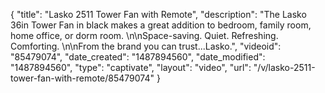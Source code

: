 {
    "title": "Lasko 2511 Tower Fan with Remote",
    "description": "The Lasko 36in Tower Fan in black makes a great addition to bedroom, family room, home office, or dorm room. \n\nSpace-saving. Quiet. Refreshing. Comforting. \n\nFrom the brand you can trust...Lasko.",
    "videoid": "85479074",
    "date_created": "1487894560",
    "date_modified": "1487894560",
    "type": "captivate",
    "layout": "video",
    "url": "\/v\/lasko-2511-tower-fan-with-remote\/85479074"
}